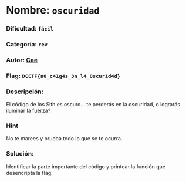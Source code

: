 # Nombre: `oscuridad`
### Dificultad: `fácil`
### Categoría: `rev`
### Autor: [Cae](https://c4ebt.github.io/)
### Flag: `DCCTF{n0_c41g4s_3n_l4_0scur1d4d}`

### Descripción:
El código de los Sith es oscuro... te perderás en la oscuridad, o lograrás iluminar la fuerza?

### Hint
No te marees y prueba todo lo que se te ocurra.

### Solución:
Identificar la parte importante del código y printear la función que desencripta la flag.
